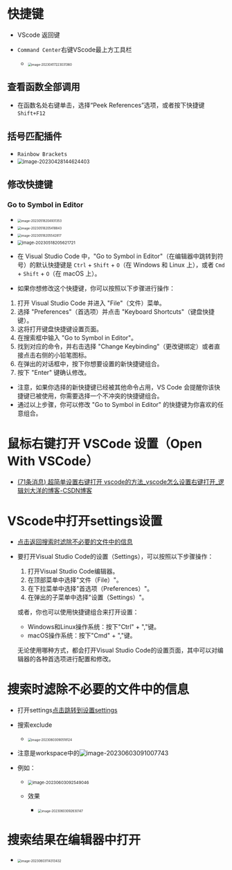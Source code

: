 # 快捷键

* VScode 返回键

* `Command Center`右键VScode最上方工具栏
  * <img src="https://cvp.oss-cn-shanghai.aliyuncs.com/picgo/202304172230420.png" alt="image-20230417223031360" style="zoom: 50%;" />



## 查看函数全部调用

* 在函数名处右键单击，选择“Peek References”选项，或者按下快捷键 `Shift+F12`



## 括号匹配插件

* `Rainbow Brackets`
* <img src="https://cvp.oss-cn-shanghai.aliyuncs.com/picgo/202304281446496.png" alt="image-20230428144624403" style="zoom: 80%;" />



## 修改快捷键



### Go to Symbol in Editor

* <img src="https://cvp.oss-cn-shanghai.aliyuncs.com/picgo/202305182049449.png" alt="image-20230518204931353" style="zoom:50%;" />
* <img src="https://cvp.oss-cn-shanghai.aliyuncs.com/picgo/202305182054908.png" alt="image-20230518205418843" style="zoom:50%;" />
* <img src="https://cvp.oss-cn-shanghai.aliyuncs.com/picgo/202305182055873.png" alt="image-20230518205542817" style="zoom:50%;" />
* <img src="https://cvp.oss-cn-shanghai.aliyuncs.com/picgo/202305182056788.png" alt="image-20230518205621721" style="zoom:67%;" />

* 在 Visual Studio Code 中，"Go to Symbol in Editor"（在编辑器中跳转到符号）的默认快捷键是 `Ctrl` + `Shift` + `O`（在 Windows 和 Linux 上），或者 `Cmd` + `Shift` + `O`（在 macOS 上）。
* 如果你想修改这个快捷键，你可以按照以下步骤进行操作：

1. 打开 Visual Studio Code 并进入 "File"（文件）菜单。
2. 选择 "Preferences"（首选项）并点击 "Keyboard Shortcuts"（键盘快捷键）。
3. 这将打开键盘快捷键设置页面。
4. 在搜索框中输入 "Go to Symbol in Editor"。
5. 找到对应的命令，并右击选择 "Change Keybinding"（更改键绑定）或者直接点击右侧的小铅笔图标。
6. 在弹出的对话框中，按下你想要设置的新快捷键组合。
7. 按下 "Enter" 键确认修改。

* 注意，如果你选择的新快捷键已经被其他命令占用，VS Code 会提醒你该快捷键已被使用，你需要选择一个不冲突的快捷键组合。
* 通过以上步骤，你可以修改 "Go to Symbol in Editor" 的快捷键为你喜欢的任意组合。



# 鼠标右键打开 VSCode 设置（Open With VSCode）

* [(71条消息) 超简单设置右键打开 vscode的方法_vscode怎么设置右键打开_逻辑刘大洋的博客-CSDN博客](https://blog.csdn.net/qq_42144915/article/details/128499928?spm=1001.2101.3001.6650.4&utm_medium=distribute.pc_relevant.none-task-blog-2~default~BlogCommendFromBaidu~Rate-4-128499928-blog-115969549.235^v36^pc_relevant_default_base3&depth_1-utm_source=distribute.pc_relevant.none-task-blog-2~default~BlogCommendFromBaidu~Rate-4-128499928-blog-115969549.235^v36^pc_relevant_default_base3&utm_relevant_index=5)



# VScode中打开settings设置

* <a href="#返回正文1">点击返回搜索时滤除不必要的文件中的信息</a>

* 要打开Visual Studio Code的设置（Settings），可以按照以下步骤操作：

  1. 打开Visual Studio Code编辑器。
  2. 在顶部菜单中选择"文件（File）"。
  3. 在下拉菜单中选择"首选项（Preferences）"。
  4. 在弹出的子菜单中选择"设置（Settings）"。

  或者，你也可以使用快捷键组合来打开设置：

  - Windows和Linux操作系统：按下"Ctrl" + ","键。
  - macOS操作系统：按下"Cmd" + ","键。

  无论使用哪种方式，都会打开Visual Studio Code的设置页面，其中可以对编辑器的各种首选项进行配置和修改。



# 搜索时滤除不必要的文件中的信息

* 打开settings[点击跳转到设置settings](#设置settings)<a id = "返回正文1"></a>
* 搜索exclude
  * <img src="https://cvp.oss-cn-shanghai.aliyuncs.com/picgo/202306030905239.png" alt="image-20230603090518124" style="zoom:50%;" />

* 注意是workspace中的<img src="https://cvp.oss-cn-shanghai.aliyuncs.com/picgo/202306030910888.png" alt="image-20230603091007743"  />

* 例如：

  * <img src="https://cvp.oss-cn-shanghai.aliyuncs.com/picgo/202306030925241.png" alt="image-20230603092549046" style="zoom:67%;" />

  * 效果
    * <img src="https://cvp.oss-cn-shanghai.aliyuncs.com/picgo/202306030926335.png" alt="image-20230603092630147" style="zoom:50%;" />



# 搜索结果在编辑器中打开

* <img src="https://cvp.oss-cn-shanghai.aliyuncs.com/picgo/202306031143529.png" alt="image-20230603114313432" style="zoom:50%;" />
